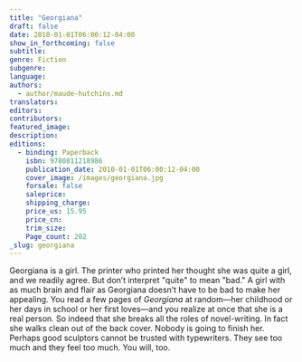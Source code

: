 ```yaml
---
title: "Georgiana"
draft: false
date: 2010-01-01T06:00:12-04:00
show_in_forthcoming: false
subtitle:
genre: Fiction
subgenre:
language:
authors:
  - author/maude-hutchins.md
translators:
editors:
contributors:
featured_image:
description:
editions:
  - binding: Paperback
    isbn: 9780811218986
    publication_date: 2010-01-01T06:00:12-04:00
    cover_image: /images/georgiana.jpg
    forsale: false
    saleprice:
    shipping_charge:
    price_us: 15.95
    price_cn:
    trim_size:
    Page_count: 202
_slug: georgiana
---
```


Georgiana is a girl. The printer who printed her thought she was quite a girl, and we readily agree. But don’t interpret "quite" to mean "bad." A girl with as much brain and flair as Georgiana doesn’t have to be bad to make her appealing. You read a few pages of _Georgiana_ at random—her childhood or her days in school or her first loves—and you realize at once that she is a real person. So indeed that she breaks all the roles of novel-writing. In fact she walks clean out of the back cover. Nobody is going to finish her. Perhaps good sculptors cannot be trusted with typewriters. They see too much and they feel too much. You will, too.

